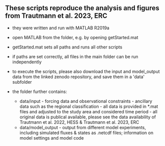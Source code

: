 ## These scripts reproduce the analysis and figures from Trautmann et al. 2023, ERC

- they were written and run with MATLAB R2019a

- open MATLAB from the folder, e.g. by opening getStarted.mat
- getStarted.mat sets all paths and runs all other scripts
- if paths are set correctly, all files in the main folder can be run independently

- to execute the scripts, please also download the input and model_output data from the linked zenodo repository, and save them in a 'data' subfolder
- the folder further contains:
	* data/input 	- forcing data and observational constraints 
 						- ancillary data such as the regional classification
 						- all data is provided in *.mat files and adjusted to the study area and considered time period
 						- all original data is publical available, please see the data availability of Trautmann et al. 2022, HESS & Trautmann et al. 2023, ERC
	* data/model_output 	- output from different model experiments, including simulated fluxes & states as .netcdf files; information on model settings and model code

